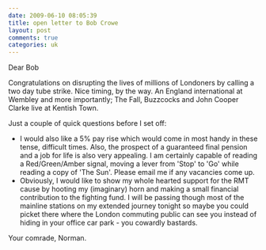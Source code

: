 ```yaml
---
date: 2009-06-10 08:05:39
title: open letter to Bob Crowe
layout: post
comments: true
categories: uk
---
```

Dear Bob

Congratulations on disrupting the lives of millions of Londoners by
calling a two day tube strike. Nice timing, by the way. An England
international at Wembley and more importantly; The Fall, Buzzcocks and
John Cooper Clarke live at Kentish Town.

Just a couple of quick questions before I set off:

- I would also like a 5% pay rise which would come in most handy in
  these tense, difficult times. Also, the prospect of a guaranteed
  final pension and a job for life is also very appealing. I am
  certainly capable of reading a Red/Green/Amber signal, moving a
  lever from 'Stop' to 'Go' while reading a copy of 'The Sun'. Please
  email me if any vacancies come up.
- Obviously, I would like to show my whole hearted support for the RMT
  cause by hooting my (imaginary) horn and making a small financial
  contribution to the fighting fund. I will be passing though most of
  the mainline stations on my extended journey tonight so maybe you
  could picket there where the London commuting public can see you
  instead of hiding in your office car park - you cowardly bastards.

Your comrade, Norman.
